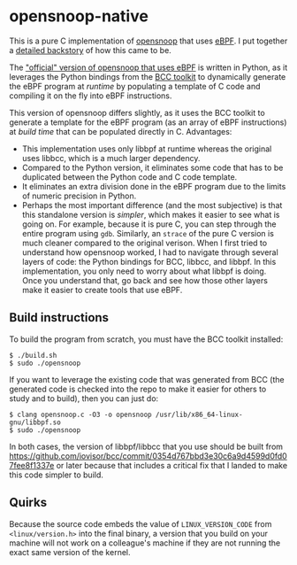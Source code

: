 # opensnoop-native

This is a pure C implementation of [opensnoop](
http://www.brendangregg.com/blog/2014-07-25/opensnoop-for-linux.html)
that uses [eBPF](https://lwn.net/Articles/740157/).
I put together a [detailed backstory](https://bolinfest.github.io/opensnoop-native/)
of how this came to be.

The ["official" version of opensnoop that uses eBPF](
https://github.com/iovisor/bcc/blob/master/tools/opensnoop.py) is written
in Python, as it leverages the Python bindings from the
[BCC toolkit](https://github.com/iovisor/bcc) to dynamically generate
the eBPF program at *runtime* by populating a template of C code
and compiling it on the fly into eBPF instructions.

This version of opensnoop differs slightly, as it uses the BCC
toolkit to generate a template for the eBPF program (as an array of eBPF
instructions) at *build time* that can be populated directly in C.
Advantages:

* This implementation uses only libbpf at runtime whereas the original
  uses libbcc, which is a much larger dependency.
* Compared to the Python version, it eliminates some code that has
  to be duplicated between the Python code and C code template.
* It eliminates an extra division done in the eBPF program due to the
  limits of numeric precision in Python.
* Perhaps the most important difference (and the most subjective) is
  that this standalone version is *simpler*, which makes it easier to
  see what is going on. For example, because it is pure C, you can step
  through the entire program using `gdb`. Similarly, an `strace` of
  the pure C version is much cleaner compared to the original verison.
  When I first tried to understand how opensnoop worked, I had
  to navigate through several layers of code: the Python bindings for BCC,
  libbcc, and libbpf. In this implementation, you only need to worry
  about what libbpf is doing. Once you understand that, go back and see
  how those other layers make it easier to create tools that use eBPF.

## Build instructions

To build the program from scratch, you must have the BCC toolkit
installed:

```
$ ./build.sh
$ sudo ./opensnoop
```

If you want to leverage the existing code that was generated from
BCC (the generated code is checked into the repo to make it easier
for others to study and to build), then you can just do:

```
$ clang opensnoop.c -O3 -o opensnoop /usr/lib/x86_64-linux-gnu/libbpf.so
$ sudo ./opensnoop
```

In both cases, the version of libbpf/libbcc that you use should be
built from https://github.com/iovisor/bcc/commit/0354d767bbd3e30c6a9d4599d0fd07fee8f1337e
or later because that includes a critical fix that I landed to make
this code simpler to build.

## Quirks

Because the source code embeds the value of `LINUX_VERSION_CODE` from
`<linux/version.h>` into the final binary, a version that you build on
your machine will not work on a colleague's machine if they are not running
the exact same version of the kernel.
